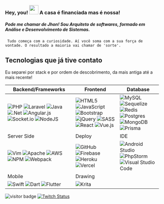 ### Hey, you!  <img src="https://raw.githubusercontent.com/MartinHeinz/MartinHeinz/master/wave.gif" width="30" > A casa é financiada mas é nossa!

##### Pode me chamar de Jhon! Sou **Arquiteto de softwares**, formado em Análise e Desenvolvimento de Sistemas. 

` Tudo começa com a curiosidade. Aí você soma com a sua força de vontade. O resultado a maioria vai chamar de 'sorte'.`

## Tecnologias que já tive contato 
Eu separei por stack e por ordem de descobrimento, da mais antiga até a mais recente!

| Backend/Frameworks                                                                                                                                                                                                                                                                                                                                                                                                                                                                                                                                                                                                                                                                                                               	| Frontend                                                                                                                                                                                                                                                                                                                                                                                                                                                                                                                                                                                                                                                                                                                                                             	| Database                                                                                                                                                                                                                                                                                                                                                                                                                                                                                                                                                                                                                               	|
|----------------------------------------------------------------------------------------------------------------------------------------------------------------------------------------------------------------------------------------------------------------------------------------------------------------------------------------------------------------------------------------------------------------------------------------------------------------------------------------------------------------------------------------------------------------------------------------------------------------------------------------------------------------------------------------------------------------------------------	|----------------------------------------------------------------------------------------------------------------------------------------------------------------------------------------------------------------------------------------------------------------------------------------------------------------------------------------------------------------------------------------------------------------------------------------------------------------------------------------------------------------------------------------------------------------------------------------------------------------------------------------------------------------------------------------------------------------------------------------------------------------------	|----------------------------------------------------------------------------------------------------------------------------------------------------------------------------------------------------------------------------------------------------------------------------------------------------------------------------------------------------------------------------------------------------------------------------------------------------------------------------------------------------------------------------------------------------------------------------------------------------------------------------------------	|
| ![PHP](https://img.shields.io/badge/php-%23777BB4.svg?style=plastic&logo=php&logoColor=white) ![Laravel](https://img.shields.io/badge/laravel-%23FF2D20.svg?style=plastic&logo=laravel&logoColor=white) ![Java](https://img.shields.io/badge/java-%23ED8B00.svg?style=plastic&logo=java&logoColor=white) ![.Net](https://img.shields.io/badge/.NET-5C2D91?style=plastic&logo=.net&logoColor=white) ![Angular.js](https://img.shields.io/badge/angular.js-%23E23237.svg?style=plastic&logo=angularjs&logoColor=white) ![Socket.io](https://img.shields.io/badge/Socket.io-black?style=plastic&logo=socket.io&badgeColor=010101) ![NodeJS](https://img.shields.io/badge/node.js-6DA55F?style=plastic&logo=node.js&logoColor=white) 	| ![HTML5](https://img.shields.io/badge/html5-%23E34F26.svg?style=plastic&logo=html5&logoColor=white) ![JavaScript](https://img.shields.io/badge/javascript-%23323330.svg?style=plastic&logo=javascript&logoColor=%23F7DF1E) ![Bootstrap](https://img.shields.io/badge/bootstrap-%23563D7C.svg?style=plastic&logo=bootstrap&logoColor=white) ![jQuery](https://img.shields.io/badge/jquery-%230769AD.svg?style=plastic&logo=jquery&logoColor=white) ![SASS](https://img.shields.io/badge/SASS-hotpink.svg?style=plastic&logo=SASS&logoColor=white) ![React](https://img.shields.io/badge/react-%2320232a.svg?style=plastic&logo=react&logoColor=%2361DAFB) ![Vue.js](https://img.shields.io/badge/vuejs-%2335495e.svg?style=plastic&logo=vuedotjs&logoColor=%234FC08D) 	| ![MySQL](https://img.shields.io/badge/mysql-%2300f.svg?style=plastic&logo=mysql&logoColor=white) ![Sequelize](https://img.shields.io/badge/Sequelize-52B0E7?style=plastic&logo=Sequelize&logoColor=white) ![Redis](https://img.shields.io/badge/redis-%23DD0031.svg?style=plastic&logo=redis&logoColor=white) ![Postgres](https://img.shields.io/badge/postgres-%23316192.svg?style=plastic&logo=postgresql&logoColor=white) ![MongoDB](https://img.shields.io/badge/MongoDB-%234ea94b.svg?style=plastic&logo=mongodb&logoColor=white) ![Prisma](https://img.shields.io/badge/Prisma-3982CE?style=plastic&logo=Prisma&logoColor=white) 	|
| Server Side                                                                                                                                                                                                                                                                                                                                                                                                                                                                                                                                                                                                                                                                                                                      	| Deploy                                                                                                                                                                                                                                                                                                                                                                                                                                                                                                                                                                                                                                                                                                                                                               	| IDE                                                                                                                                                                                                                                                                                                                                                                                                                                                                                                                                                                                                                                    	|
| ![Vim](https://img.shields.io/badge/VIM-%2311AB00.svg?style=plastic&logo=vim&logoColor=white) ![Apache](https://img.shields.io/badge/apache-%23D42029.svg?style=plastic&logo=apache&logoColor=white)  ![AWS](https://img.shields.io/badge/AWS-%23FF9900.svg?style=plastic&logo=amazon-aws&logoColor=white) ![NPM](https://img.shields.io/badge/NPM-%23000000.svg?style=plastic&logo=npm&logoColor=white) ![Webpack](https://img.shields.io/badge/webpack-%238DD6F9.svg?style=plastic&logo=webpack&logoColor=black)                                                                                                                                                                                                               	| ![GitHub](https://img.shields.io/badge/github-%23121011.svg?style=plastic&logo=github&logoColor=white) ![Firebase](https://img.shields.io/badge/firebase-%23039BE5.svg?style=plastic&logo=firebase) ![Heroku](https://img.shields.io/badge/heroku-%23430098.svg?style=plastic&logo=heroku&logoColor=white) ![Vercel](https://img.shields.io/badge/vercel-%23000000.svg?style=plastic&logo=vercel&logoColor=white)                                                                                                                                                                                                                                                                                                                                                    	| ![Android Studio](https://img.shields.io/badge/Android%20Studio-3DDC84.svg?style=plastic&logo=android-studio&logoColor=white) ![PhpStorm](https://img.shields.io/badge/phpstorm-143?style=plastic&logo=phpstorm&logoColor=black&color=black&labelColor=darkorchid) ![Visual Studio Code](https://img.shields.io/badge/Visual%20Studio%20Code-0078d7.svg?style=plastic&logo=visual-studio-code&logoColor=white)                                                                                                                                                                                                                         	|
| Mobile                                                                                                                                                                                                                                                                                                                                                                                                                                                                                                                                                                                                                                                                                                                           	| Drawing                                                                                                                                                                                                                                                                                                                                                                                                                                                                                                                                                                                                                                                                                                                                                              	|                                                                                                                                                                                                                                                                                                                                                                                                                                                                                                                                                                                                                                        	|
| ![Swift](https://img.shields.io/badge/swift-F54A2A?style=plastic&logo=swift&logoColor=white) ![Dart](https://img.shields.io/badge/dart-%230175C2.svg?style=plastic&logo=dart&logoColor=white) ![Flutter](https://img.shields.io/badge/Flutter-%2302569B.svg?style=plastic&logo=Flutter&logoColor=white)                                                                                                                                                                                                                                                                                                                                                                                                                          	| ![Krita](https://img.shields.io/badge/Krita-203759?style=plastic&logo=krita&logoColor=EEF37B)                                                                                                                                                                                                                                                                                                                                                                                                                                                                                                                                                                                                                                                                        	|                                                                                                                                                                                                                                                                                                                                                                                                                                                                                                                                                                                                                                        	|


<!---![GitHub Streak](https://github-readme-streak-stats.herokuapp.com/?user=jhonatanjunio&theme=dark&ring=red&fire=red&sideLabels=red&currStreakLabel=red&date_format=j/n/Y)](https://git.io/streak-stats) --->

![visitor badge](https://visitor-badge.glitch.me/badge?page_id=jhonatanjunio.visitor-badge&left_color=black&right_color=red&left_text=Hey%20you,%20visitante!%20) 
[![Twitch Status](https://img.shields.io/twitch/status/oNinjaDev?style=plastic&logo=twitch&logoColor=white&labelColor=red&color=black&style=social)](https://twitch.tv/oninjadev)
